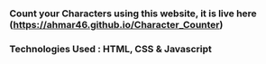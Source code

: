 ### Count your Characters using this website, it is live here (https://ahmar46.github.io/Character_Counter)

### Technologies Used : HTML, CSS & Javascript
